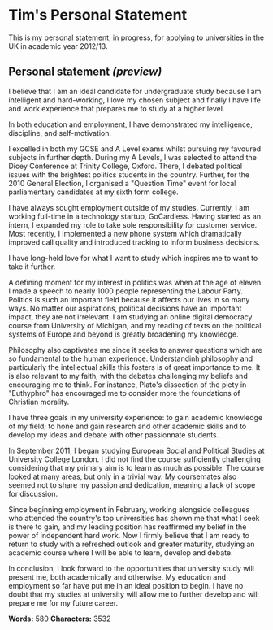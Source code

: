 # Tim's Personal Statement

This is my personal statement, in progress, for applying to universities in the UK in academic year 2012/13.

## Personal statement *(preview)*


I believe that I am an ideal candidate for undergraduate study because I am intelligent and hard-working, I love my chosen subject and finally I have life and work experience that prepares me to study at a higher level.

In both education and employment, I have demonstrated my intelligence, discipline, and self-motivation. 

I excelled in both my GCSE and A Level exams whilst pursuing my favoured subjects in further depth. During my A Levels, I was selected to attend the Dicey Conference at Trinity College, Oxford. There, I debated political issues with the brightest politics students in the country. Further, for the 2010 General Election, I organised a "Question Time" event for local parliamentary candidates at my sixth form college. 

I have always sought employment outside of my studies. Currently, I am working full-time in a technology startup, GoCardless. Having started as an intern, I expanded my role to take sole responsibility for customer service. Most recently, I implemented a new phone system which dramatically improved call quality and introduced tracking to inform business decisions.

I have long-held love for what I want to study which inspires me to want to take it further. 

A defining moment for my interest in politics was when at the age of eleven I made a speech to nearly 1000 people representing the Labour Party. Politics is such an important field because it affects our lives in so many ways. No matter our aspirations, political decisions have an important impact, they are not irrelevant. I am studying an online digital democracy course from University of Michigan, and my reading of texts on the political systems of Europe and beyond is greatly broadening my knowledge.

Philosophy also captivates me since it seeks to answer questions which are so fundamental to the human experience. Understandinh philosophy and particularly the intellectual skills this fosters is of great importance to me. It is also relevant to my faith, with the debates challenging my beliefs and encouraging me to think. For instance, Plato's dissection of the piety in "Euthyphro" has encouraged me to consider more the foundations of Christian morality.

I have three goals in my university experience: to gain academic knowledge of my field; to hone and gain research and other academic skills and to develop my ideas and debate with other passionnate students.

In September 2011, I began studying European Social and Political Studies at University College London. I did not find the course sufficiently challenging considering that my primary aim is to learn as much as possible. The course looked at many areas, but only in a trivial way. My coursemates also seemed not to share my passion and dedication, meaning a lack of scope for discussion.

Since beginning employment in February, working alongside colleagues who attended the country's top universities has shown me that what I seek is there to gain, and my leading position has reaffirmed my belief in the power of independent hard work. Now I firmly believe that I am ready to return to study with a refreshed outlook and greater maturity, studying an academic course where I will be able to learn, develop and debate.

In conclusion, I look forward to the opportunities that university study will present me, both academically and otherwise. My education and employment so far have put me in an ideal position to begin. I have no doubt that my studies at university will allow me to further develop and will prepare me for my future career.


__Words:__ 580
__Characters:__ 3532